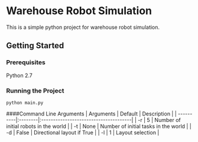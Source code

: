 # Warehouse Robot Simulation

This is a simple python project for warehouse robot simulation.

## Getting Started

### Prerequisites
Python 2.7

### Running the Project
```
python main.py
```

####Command Line Arguments
| Arguments | Default | Description                           |
| ----------|:--------|:--------------------------------------|
| -r        | 5       | Number of initial robots in the world |
| -t        | None    | Number of initial tasks in the world  |
| -d        | False   | Directional layout if True            |
| -l        | 1       | Layout selection                      |

